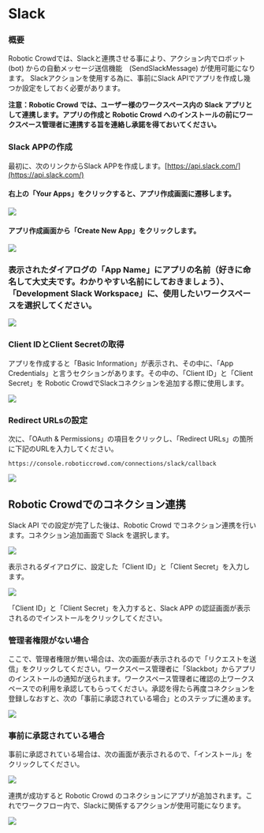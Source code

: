 # Slack

### 概要

Robotic Crowdでは、Slackと連携させる事により、アクション内でロボット　\(bot\) からの自動メッセージ送信機能　(SendSlackMessage) が使用可能になります。 Slackアクションを使用する為に、事前にSlack APIでアプリを作成し幾つか設定をしておく必要があります。

**注意：Robotic Crowd では、ユーザー様のワークスペース内の Slack アプリとして連携します。アプリの作成と Robotic Crowd へのインストールの前にワークスペース管理者に連携する旨を連絡し承諾を得ておいてください。**

### Slack APPの作成

最初に、次のリンクからSlack APPを作成します。[https://api.slack.com/](https://api.slack.com/)

#### 右上の「Your Apps」をクリックすると、アプリ作成画面に遷移します。

![](../.gitbook/assets/slack_1.png)

#### アプリ作成画面から「Create New App」をクリックします。

![](../.gitbook/assets/slack_2.png)

### 表示されたダイアログの「App Name」にアプリの名前（好きに命名して大丈夫です。わかりやすい名前にしておきましょう）、「Development Slack Workspace」に、使用したいワークスペースを選択してください。

![](../.gitbook/assets/slack_3.png)

### Client IDとClient Secretの取得

アプリを作成すると「Basic Information」が表示され、その中に、「App Credentials」と言うセクションがあります。その中の、「Client ID」と「Client Secret」を Robotic CrowdでSlackコネクションを追加する際に使用します。

![](../.gitbook/assets/slack_4.png)

### Redirect URLsの設定

次に、「OAuth & Permissions」の項目をクリックし、「Redirect URLs」の箇所に下記のURLを入力してください。

```
https://console.roboticcrowd.com/connections/slack/callback
```

![](../.gitbook/assets/slack_5.png)

## Robotic Crowdでのコネクション連携

Slack API での設定が完了した後は、Robotic Crowd でコネクション連携を行います。コネクション追加画面で Slack を選択します。

![](../.gitbook/assets/slack_6.png)

表示されるダイアログに、設定した「Client ID」と「Client Secret」を入力します。

![](../.gitbook/assets/slack_7.png)

「Client ID」と「Client Secret」を入力すると、Slack APP の認証画面が表示されるのでインストールをクリックしてください。

### 管理者権限がない場合

ここで、管理者権限が無い場合は、次の画面が表示されるので「リクエストを送信」をクリックしてください。ワークスペース管理者に「Slackbot」からアプリのインストールの通知が送られます。ワークスペース管理者に確認の上ワークスペースでの利用を承認してもらってください。承認を得たら再度コネクションを登録しなおすと、次の「事前に承認されている場合」とのステップに進めます。

![](../.gitbook/assets/slack_request.png)

### 事前に承認されている場合

事前に承認されている場合は、次の画面が表示されるので、「インストール」をクリックしてください。

![](../.gitbook/assets/slack_8.png)

連携が成功すると Robotic Crowd のコネクションにアプリが追加されます。これでワークフロー内で、Slackに関係するアクションが使用可能になります。

![](../.gitbook/assets/slack_9.png)

